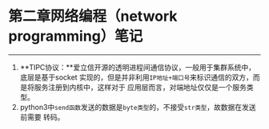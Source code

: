 # 第二章网络编程（network programming）笔记
---

1. **TIPC协议：**爱立信开源的透明进程间通信协议，一般用于集群系统中，底层是基于socket
实现的，但是并非利用`IP地址+端口号`来标识通信的双方，而是将服务注册到内核中，这样对于
应用层而言，对端地址仅仅是一个服务类型。
2. python3中`send函数`发送的数据是`byte类型`的，不接受`str类型`，故数据在发送前需要
转码。

